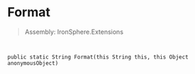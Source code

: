 ﻿

# Format

> Assembly: IronSphere.Extensions



```


public static String Format(this String this, this Object anonymousObject)
```